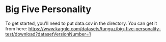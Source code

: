 # Big Five Personality
To get started, you'll need to put data.csv in the directory. You can get it from here: https://www.kaggle.com/datasets/tunguz/big-five-personality-test/download?datasetVersionNumber=1


